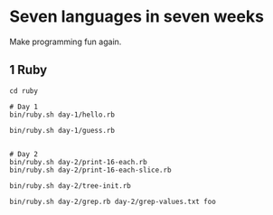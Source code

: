 Seven languages in seven weeks
==============================

Make programming fun again.

1 Ruby
------

    cd ruby
    
    # Day 1
    bin/ruby.sh day-1/hello.rb
    
    bin/ruby.sh day-1/guess.rb


    # Day 2
    bin/ruby.sh day-2/print-16-each.rb
    bin/ruby.sh day-2/print-16-each-slice.rb
    
    bin/ruby.sh day-2/tree-init.rb
    
    bin/ruby.sh day-2/grep.rb day-2/grep-values.txt foo

